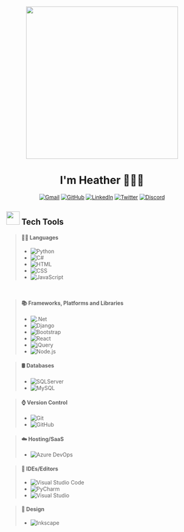 
<p align="center"> 
<br>
<img src="https://media1.giphy.com/media/1es0suLtBMuZcRBtvl/giphy.gif?cid=790b7611a8f7069df11ad54a1f5b9340d0e0cb46be0ff52d&rid=giphy.gif&ct=ts" width="400">
<br>
</p>
	
<h1 align="center">	
I'm Heather 👩🏼‍💻
</h1>

<p align="center">
<a href="mailto:theheatherloop@gmail.com"><img img src="https://img.shields.io/badge/gmail-%23EA4335.svg?style=plastic&logo=gmail&logoColor=white" alt="Gmail"/></a>
<a href="https://github.com/theheatherloop"><img src="https://img.shields.io/badge/github-%23181717.svg?style=plastic&logo=github&logoColor=white" alt="GitHub"/></a>
<a href="https://www.linkedin.com/in/theheatherloop/"><img src="https://img.shields.io/badge/linkedin-%230A66C2.svg?style=plastic&logo=linkedin&logoColor=white" alt="LinkedIn"/></a>
<a href="https://twitter.com/theheatherloop"><img src="https://img.shields.io/badge/twitter-%231DA1F2.svg?style=plastic&logo=twitter&logoColor=white" alt="Twitter"/></a>
<a href="https://www.discord.com/"><img src="https://img.shields.io/badge/Discord-5865F2?style=plastic&logo=discord&logoColor=white"alt="Discord"/></a>
</p>

<h2>
<img src="https://media1.giphy.com/media/jSKBmKkvo2dPQQtsR1/giphy.gif?cid=790b7611e0c1743021340a978e2e686904030ef45c2bda18&rid=giphy.gif&ct=s" width="35"> Tech Tools
</h2>

> #### 👩‍💻 Languages
>
> - ![Python](https://img.shields.io/badge/Python-FFD43B?style=for-the-badge&logo=python&logoColor=blue)&nbsp;
> - ![C#](https://img.shields.io/badge/C%23-239120?style=for-the-badge&logo=c-sharp&logoColor=white)&nbsp;
> - ![HTML](https://img.shields.io/badge/HTML5-E34F26?style=for-the-badge&logo=html5&logoColor=white)&nbsp;
> - ![CSS](https://img.shields.io/badge/CSS3-1572B6?style=for-the-badge&logo=css3&logoColor=white)&nbsp;
> - ![JavaScript](https://img.shields.io/badge/JavaScript-323330?style=for-the-badge&logo=javascript&logoColor=F7DF1E)&nbsp;

<br>

> #### 📚 Frameworks, Platforms and Libraries
>
> - ![.Net](https://img.shields.io/badge/.NET-5C2D91?style=for-the-badge&logo=.net&logoColor=white)&nbsp;
> - ![Django](https://img.shields.io/badge/django-%23092E20.svg?style=for-the-badge&logo=django&logoColor=white)&nbsp;
> - ![Bootstrap](https://img.shields.io/badge/bootstrap-%23563D7C.svg?style=for-the-badge&logo=bootstrap&logoColor=white)&nbsp;
> - ![React](https://img.shields.io/badge/React-20232A?style=for-the-badge&logo=react&logoColor=61DAFB)&nbsp;
> - ![jQuery](https://img.shields.io/badge/jQuery-0769AD?style=for-the-badge&logo=jquery&logoColor=white)&nbsp;
> - ![Node.js](https://img.shields.io/badge/Node.js-339933?style=for-the-badge&logo=nodedotjs&logoColor=white)&nbsp;
>  

> #### 🛢️ Databases
>
> - ![SQLServer](https://img.shields.io/badge/Microsoft%20SQL%20Server-CC2927?style=for-the-badge&logo=microsoft%20sql%20server&logoColor=white)&nbsp;
> - ![MySQL](https://img.shields.io/badge/MySQL-005C84?style=for-the-badge&logo=mysql&logoColor=white)&nbsp;
> 

> #### ⌚ Version Control
>
> - ![Git](https://img.shields.io/badge/GIT-E44C30?style=for-the-badge&logo=git&logoColor=white)&nbsp;
> - ![GitHub](https://img.shields.io/badge/github-%23121011.svg?style=for-the-badge&logo=github&logoColor=white)&nbsp;
>

> #### ☁️ Hosting/SaaS
>
> - ![Azure DevOps](https://img.shields.io/badge/Azure_DevOps-0078D7?style=for-the-badge&logo=azure-devops&logoColor=white)&nbsp;
>

> #### 🧰 IDEs/Editors
>
> - ![Visual Studio Code](https://img.shields.io/badge/Visual_Studio_Code-0078D4?style=for-the-badge&logo=visual%20studio%20code&logoColor=white)&nbsp;
> - ![PyCharm](https://img.shields.io/badge/PyCharm-000000.svg?&style=for-the-badge&logo=PyCharm&logoColor=white)&nbsp;
> - ![Visual Studio](https://img.shields.io/badge/Visual_Studio-5C2D91?style=for-the-badge&logo=visual%20studio&logoColor=white)&nbsp;
>

> #### 🎨 Design
>
> - ![Inkscape](https://img.shields.io/badge/prettier-1A2C34?style=for-the-badge&logo=prettier&logoColor=F7BA3E)&nbsp;





